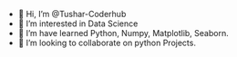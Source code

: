- 👋 Hi, I’m @Tushar-Coderhub
- 👀 I’m interested in Data Science
- 🌱 I’m have learned Python, Numpy, Matplotlib, Seaborn.
- 💞️ I’m looking to collaborate on python Projects.

<!---
Tushar-Coderhub/Tushar-Coderhub is a ✨ special ✨ repository because its `README.md` (this file) appears on your GitHub profile.
You can click the Preview link to take a look at your changes.
--->
